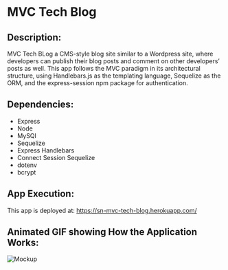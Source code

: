 # MVC Tech Blog

## Description:

MVC Tech BLog a CMS-style blog site similar to a Wordpress site, where developers can publish their blog posts and comment on other developers’ posts as well.
This app follows the MVC paradigm in its architectural structure, using Handlebars.js as the templating language, Sequelize as the ORM, and the express-session
npm package for authentication.

## Dependencies:
- Express
- Node
- MySQl
- Sequelize
- Express Handlebars
- Connect Session Sequelize
- dotenv
- bcrypt

## App Execution:
This app is deployed at: https://sn-mvc-tech-blog.herokuapp.com/

## Animated GIF showing How the Application Works:

![Mockup](https://github.com/shellienguyen/mvc-tech-blog/blob/main/public/images/sn-the-mvc-tech-blog.gif)
<br>

